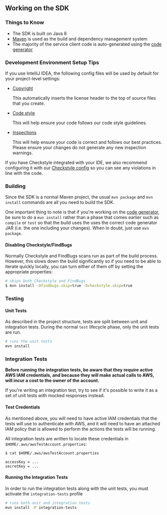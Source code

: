 ## Working on the SDK

### Things to Know
* The SDK is built on Java 8
* [Maven][maven] is used as the build and dependency management system
* The majority of the service client code is auto-generated using the [code
  generator][codegen]

### Development Environment Setup Tips
If you use IntelliJ IDEA, the following config files will be used by default for your project-level settings:

- [Copyright](https://raw.githubusercontent.com/aws/aws-sdk-java-v2/master/.idea/copyright/AWS_Java_SDK_2_0.xml)

  This automatically inserts the license header to the top of source files that you create.

- [Code style](https://raw.githubusercontent.com/aws/aws-sdk-java-v2/master/.idea/codeStyles/Project.xml)
  
  This will help ensure your code follows our code style guidelines.

- [Inspections](https://raw.githubusercontent.com/aws/aws-sdk-java-v2/master/.idea/inspectionProfiles/AWS_Java_SDK_2_0.xml)

  This will help ensure your code is correct and follows our best practices. Please ensure your changes do not generate any new inspection warnings.

If you have Checkstyle integrated with your IDE, we also recommend
configuring it with our
[Checkstyle config](https://raw.githubusercontent.com/aws/aws-sdk-java-v2/master/build-tools/src/main/resources/software/amazon/awssdk/checkstyle.xml)
so you can see any violations in line with the code.

### Building
Since the SDK is a normal Maven project, the usual `mvn package` and `mvn
install` commands are all you need to build the SDK.

One important thing to note is that if you're working on the [code
generator][codegen], be sure to do a `mvn install` rather than a phase that
comes earlier such as `compile` or `test` so that the build uses the uses the
correct code generator JAR (i.e. the one including your changes). When in
doubt, just use `mvn package`.

#### Disabling Checkstyle/FindBugs
Normally Checkstyle and FindBugs scans run as part of the build process.
However, this slows down the build significantly so if you need to be able to
iterate quickly locally, you can turn either of them off by setting the
appropriate properties:

```sh
# skips both Checkstyle and FindBugs
$ mvn install -Dfindbugs.skip=true -Dcheckstyle.skip=true
```

### Testing
#### Unit Tests
As described in the project structure, tests are split between unit and
integration tests. During the normal `test` lifecycle phase, only the unit
tests are run.

```sh
# runs the unit tests
mvn install
```

### Integration Tests
__Before running the integration tests, be aware that they require active AWS
IAM credentials, and because they will make actual calls to AWS, will incur a
cost to the owner of the account.__

If you're writing an integration test, try to see if it's possible to write it
as a set of unit tests with mocked responses instead.

#### Test Credentials

As mentioned above, you will need to have active IAM credentials that the tests
will use to authenticate with AWS, and it will need to have an attached IAM
policy that is allowed to perform the actions the tests will be running.

All integration tests are written to locate these credentials in
`$HOME/.aws/awsTestAccount.properties`:

```
$ cat $HOME/.aws/awsTestAccount.properties

accessKey = ...
secretKey = ...
```

#### Running the Integration Tests

In order to run the integration tests along with the unit tests, you must
activate the `integration-tests` profile

```sh
# runs both unit and integration tests
mvn install -P integration-tests
```

[maven]: https://maven.apache.org/
[codegen]: https://github.com/aws/aws-sdk-java-v2/blob/master/codegen
